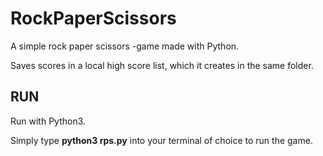 # RockPaperScissors
A simple rock paper scissors -game made with Python.

Saves scores in a local high score list, which it creates in the same folder.

## RUN
Run with Python3.

Simply type **python3 rps.py** into your terminal of choice to run the game.
